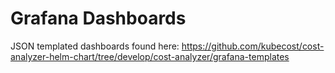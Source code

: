 # Grafana Dashboards

JSON templated dashboards found here:
<https://github.com/kubecost/cost-analyzer-helm-chart/tree/develop/cost-analyzer/grafana-templates>